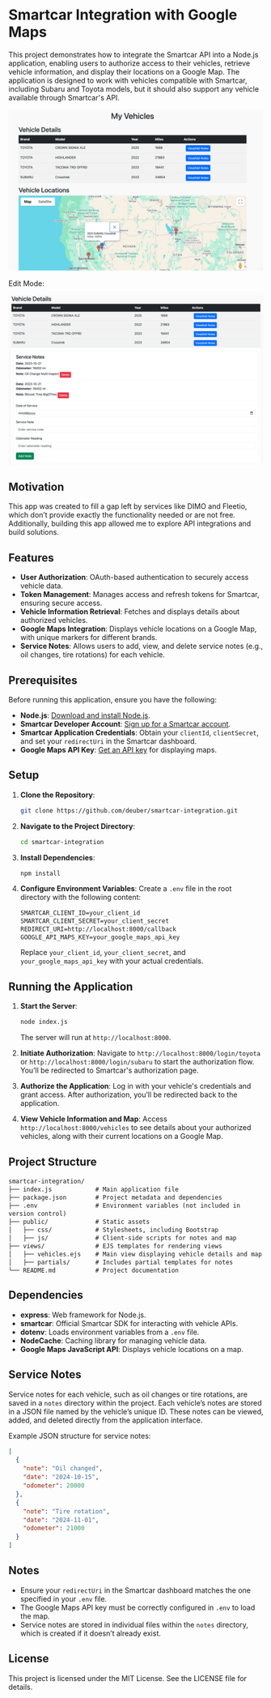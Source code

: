 
Smartcar Integration with Google Maps
=====================================

This project demonstrates how to integrate the Smartcar API into a Node.js application, enabling users to authorize access to their vehicles, retrieve vehicle information, and display their locations on a Google Map. The application is designed to work with vehicles compatible with Smartcar, including Subaru and Toyota models, but it should also support any vehicle available through Smartcar's API.

![Demo Image](https://raw.githubusercontent.com/deuber/smartcar-integration/main/DemoImage.png)

Edit Mode:

![Demo Image](https://raw.githubusercontent.com/deuber/smartcar-integration/main/DemoEditNotes.png)


Motivation
----------

This app was created to fill a gap left by services like DIMO and Fleetio, which don’t provide exactly the functionality needed or are not free. Additionally, building this app allowed me to explore API integrations and build solutions.

Features
--------

- **User Authorization**: OAuth-based authentication to securely access vehicle data.
- **Token Management**: Manages access and refresh tokens for Smartcar, ensuring secure access.
- **Vehicle Information Retrieval**: Fetches and displays details about authorized vehicles.
- **Google Maps Integration**: Displays vehicle locations on a Google Map, with unique markers for different brands.
- **Service Notes**: Allows users to add, view, and delete service notes (e.g., oil changes, tire rotations) for each vehicle.

Prerequisites
-------------

Before running this application, ensure you have the following:

- **Node.js**: [Download and install Node.js](https://nodejs.org/).
- **Smartcar Developer Account**: [Sign up for a Smartcar account](https://smartcar.com/).
- **Smartcar Application Credentials**: Obtain your `clientId`, `clientSecret`, and set your `redirectUri` in the Smartcar dashboard.
- **Google Maps API Key**: [Get an API key](https://developers.google.com/maps/documentation/javascript/get-api-key) for displaying maps.

Setup
-----

1. **Clone the Repository**:
   ```bash
   git clone https://github.com/deuber/smartcar-integration.git
   ```

2. **Navigate to the Project Directory**:
   ```bash
   cd smartcar-integration
   ```

3. **Install Dependencies**:
   ```bash
   npm install
   ```

4. **Configure Environment Variables**:
   Create a `.env` file in the root directory with the following content:

   ```env
   SMARTCAR_CLIENT_ID=your_client_id
   SMARTCAR_CLIENT_SECRET=your_client_secret
   REDIRECT_URI=http://localhost:8000/callback
   GOOGLE_API_MAPS_KEY=your_google_maps_api_key
   ```

   Replace `your_client_id`, `your_client_secret`, and `your_google_maps_api_key` with your actual credentials.

Running the Application
-----------------------

1. **Start the Server**:
   ```bash
   node index.js
   ```
   The server will run at `http://localhost:8000`.

2. **Initiate Authorization**:
   Navigate to `http://localhost:8000/login/toyota` or `http://localhost:8000/login/subaru` to start the authorization flow. You’ll be redirected to Smartcar's authorization page.

3. **Authorize the Application**:
   Log in with your vehicle's credentials and grant access. After authorization, you’ll be redirected back to the application.

4. **View Vehicle Information and Map**:
   Access `http://localhost:8000/vehicles` to see details about your authorized vehicles, along with their current locations on a Google Map.

Project Structure
-----------------

```plaintext
smartcar-integration/
├── index.js            # Main application file
├── package.json        # Project metadata and dependencies
├── .env                # Environment variables (not included in version control)
├── public/             # Static assets
│   ├── css/            # Stylesheets, including Bootstrap
│   ├── js/             # Client-side scripts for notes and map
├── views/              # EJS templates for rendering views
│   ├── vehicles.ejs    # Main view displaying vehicle details and map
│   ├── partials/       # Includes partial templates for notes
└── README.md           # Project documentation
```

Dependencies
------------

- **express**: Web framework for Node.js.
- **smartcar**: Official Smartcar SDK for interacting with vehicle APIs.
- **dotenv**: Loads environment variables from a `.env` file.
- **NodeCache**: Caching library for managing vehicle data.
- **Google Maps JavaScript API**: Displays vehicle locations on a map.

Service Notes
-------------

Service notes for each vehicle, such as oil changes or tire rotations, are saved in a `notes` directory within the project. Each vehicle’s notes are stored in a JSON file named by the vehicle’s unique ID. These notes can be viewed, added, and deleted directly from the application interface.

Example JSON structure for service notes:
```json
[
  {
    "note": "Oil changed",
    "date": "2024-10-15",
    "odometer": 20000
  },
  {
    "note": "Tire rotation",
    "date": "2024-11-01",
    "odometer": 21000
  }
]
```

Notes
-----

- Ensure your `redirectUri` in the Smartcar dashboard matches the one specified in your `.env` file.
- The Google Maps API key must be correctly configured in `.env` to load the map.
- Service notes are stored in individual files within the `notes` directory, which is created if it doesn’t already exist.

License
-------

This project is licensed under the MIT License. See the LICENSE file for details.
